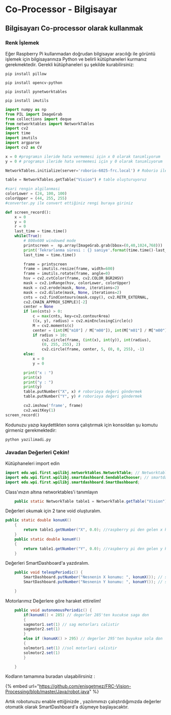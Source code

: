 # Co-Processor - Bilgisayar

## Bilgisayarı Co-processor olarak kullanmak

###  Renk İşlemek

Eğer Raspberry Pi kullanmadan doğrudan bilgisayar aracılığı ile görüntü işlemek için bilgisayarınıza Python ve belirli kütüphaneleri kurmanız gerekmektedir. Gerekli kütüphaneleri şu şekilde kurabilirsiniz:

`pip install pillow`

`pip install opencv-python`

`pip install pynetworktables`

`pip install imutils`

```python
import numpy as np
from PIL import ImageGrab
from collections import deque
from networktables import NetworkTables
import cv2
import time
import imutils
import argparse
import cv2 as CV

x = 0 #programın ileride hata vermemesi için x 0 olarak tanımlıyorum
y = 0 # programın ileride hata vermemesi için y 0 olarak tanımlıyorum

NetworkTables.initialize(server='roborio-6025-frc.local') # Roborio ile iletişim kuruyoruz

table = NetworkTables.getTable("Vision") # table oluşturuyoruz

#sari rengin algilanmasi
colorLower = (24, 100, 100)
colorUpper = (44, 255, 255)
#converter.py ile convert ettiğiniz rengi buraya giriniz

def screen_record():
    x = 0
    y = 0
    r = 0
    last_time = time.time()
    while(True):
        # 800x600 windowed mode
        printscreen =  np.array(ImageGrab.grab(bbox=(0,40,1024,768)))
        print('Tekrarlanma süresi : {} saniye'.format(time.time()-last_time))
        last_time = time.time()

        frame = printscreen
        frame = imutils.resize(frame, width=600)
        frame = imutils.rotate(frame, angle=0)
        hsv = cv2.cvtColor(frame, cv2.COLOR_BGR2HSV)
        mask = cv2.inRange(hsv, colorLower, colorUpper)
        mask = cv2.erode(mask, None, iterations=2)
        mask = cv2.dilate(mask, None, iterations=2)
        cnts = cv2.findContours(mask.copy(), cv2.RETR_EXTERNAL,
        cv2.CHAIN_APPROX_SIMPLE)[-2]
        center = None
        if len(cnts) > 0:
            c = max(cnts, key=cv2.contourArea)
            ((x, y), radius) = cv2.minEnclosingCircle(c)
            M = cv2.moments(c)
            center = (int(M["m10"] / M["m00"]), int(M["m01"] / M["m00"]))
            if radius > 10:
                cv2.circle(frame, (int(x), int(y)), int(radius),
                (0, 255, 255), 2)
                cv2.circle(frame, center, 5, (0, 0, 255), -1)
        else:
            x = 0
            y = 0

        print("x : ")
        print(x)
        print("y : ")
        print(y)
        table.putNumber("X", x) # roborioya değeri göndermek
        table.putNumber("Y", y) # roborioya değeri göndermek

        cv2.imshow('frame', frame)
        cv2.waitKey(1)
screen_record()
```

Kodunuzu yazıp kaydettikten sonra çalıştırmak için konsoldan şu komutu girmeniz gerekmektedir:

`python yazilimadi.py`

### Javadan Değerleri Çekin!

Kütüphaneleri import edin

```java
import edu.wpi.first.wpilibj.networktables.NetworkTable; // Networktables kütüphanesi
import edu.wpi.first.wpilibj.smartdashboard.SendableChooser; // smartdashboardan verileri görmek için
import edu.wpi.first.wpilibj.smartdashboard.SmartDashboard;
```

Class'ınızın altına networktables'i tanımlayın

```java
	public static NetworkTable table1 = NetworkTable.getTable("Vision"); // vision adında table çekiliyor
```

Değerleri okumak için 2 tane void oluşturalım.

```java
public static double konumX()
	{
		return table1.getNumber("X", 0.0); //raspberry pi den gelen x kordinatları
	}
	public static double konumY() 
	{
		return table1.getNumber("Y", 0.0); //raspberry pi den gelen y kordinatları
	}
```

Değerleri SmartDashboard'a yazdıralım.

```java
	public void teleopPeriodic() {
		SmartDashboard.putNumber("Nesnenin X konumu: ", konumX()); // smartdashboarda x konumu yazdır
		SmartDashboard.putNumber("Nesnenin Y konumu: ", konumY()); // smartdashboarda y konumunu yazdır

	}
```

Motorlarımız Değerlere göre haraket ettirelim!

```java
	public void autonomousPeriodic() {
		if(konumX() < 285) // degerler 285'ten kucukse saga don
		{
		sagmotor1.set(1) // sag motorları calistir
		sagmotor2.set(1)
		}
		else if (konumX() > 295) // degerler 295'ten buyukse sola don
		{
		solmotor1.set(1) //sol motorlari calistir
		solmotor2.set(1)
		}

	}
```

Kodların tamamına buradan ulaşabilirsiniz : 

{% embed url="https://github.com/enisgetmez/FRC-Vision-Processing/blob/master/Java/robot.java" %}

Artık robotunuzu enable ettiğinizde , yazılımımızı çalıştırdığımızda değerler otomatik olarak SmartDashboard'a düşmeye başlayacaktır.

